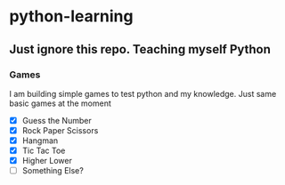 # python-learning

## Just ignore this repo. Teaching myself Python

### Games

I am building simple games to test python and my knowledge.
Just same basic games at the moment

- [x] Guess the Number
- [x] Rock Paper Scissors
- [x] Hangman
- [x] Tic Tac Toe
- [x] Higher Lower
- [ ] Something Else?
